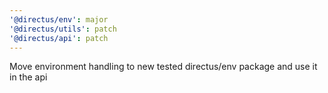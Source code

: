 ```yaml
---
'@directus/env': major
'@directus/utils': patch
'@directus/api': patch
---
```


Move environment handling to new tested directus/env package and use it in the api
